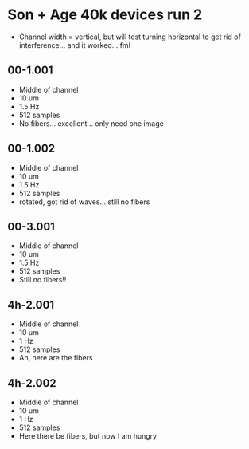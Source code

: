 # Son + Age 40k devices run 2

* Channel width = vertical, but will test turning horizontal to get rid of interference... and it worked... fml

## 00-1.001
* Middle of channel
* 10 um
* 1.5 Hz
* 512 samples
* No fibers... excellent... only need one image

## 00-1.002
* Middle of channel
* 10 um
* 1.5 Hz
* 512 samples
* rotated, got rid of waves... still no fibers

## 00-3.001
* Middle of channel
* 10 um
* 1.5 Hz
* 512 samples
* Still no fibers!!

## 4h-2.001
* Middle of channel
* 10 um
* 1 Hz
* 512 samples
* Ah, here are the fibers

## 4h-2.002
* Middle of channel
* 10 um
* 1 Hz
* 512 samples
* Here there be fibers, but now I am hungry

